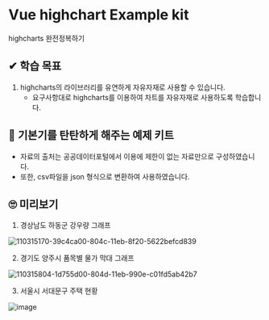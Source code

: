 # Vue highchart Example kit

highcharts 완전정복하기

## ✔ 학습 목표

1.  highcharts의 라이브러리를 유연하게 자유자재로 사용할 수 있습니다.
    -   요구사항대로 highcharts를 이용하여 차트를 자유자재로 사용하도록 학습합니다.


## 💎 기본기를 탄탄하게 해주는 예제 키트

-   자료의 출처는 공공데이터포털에서 이용에 제한이 없는 자료만으로 구성하였습니다.
-   또한, csv파일을 json 형식으로 변환하여 사용하였습니다.

## 🙄 미리보기

1. 경상남도 하동군 강우량 그래프

![110315170-39c4ca00-804c-11eb-8f20-5622befcd839](https://user-images.githubusercontent.com/22428471/110316340-ef444d00-804d-11eb-8f32-061778b66216.png)

2. 경기도 양주시 품목별 물가 막대 그래프

![110315804-1d755d00-804d-11eb-990e-c01fd5ab42b7](https://user-images.githubusercontent.com/22428471/110316354-f5d2c480-804d-11eb-93eb-1e3135a3e0c2.png)

3. 서울시 서대문구 주택 현황

![image](https://user-images.githubusercontent.com/22428471/110471129-1880de00-811f-11eb-9f84-034a71d59bab.png)


